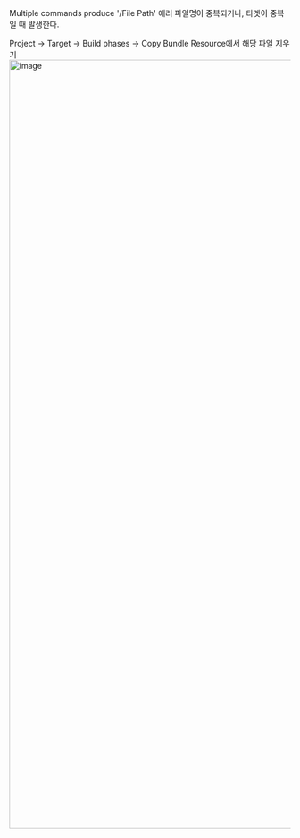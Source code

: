 Multiple commands produce '/File Path' 에러 
파일명이 중복되거나, 타겟이 중복일 때 발생한다. 

Project -> Target -> Build phases -> Copy Bundle Resource에서 해당 파일 지우기
<img width="1374" alt="image" src="https://user-images.githubusercontent.com/44838136/220290609-38caaabc-0ada-4534-8c94-9f2bc0180f62.png">
